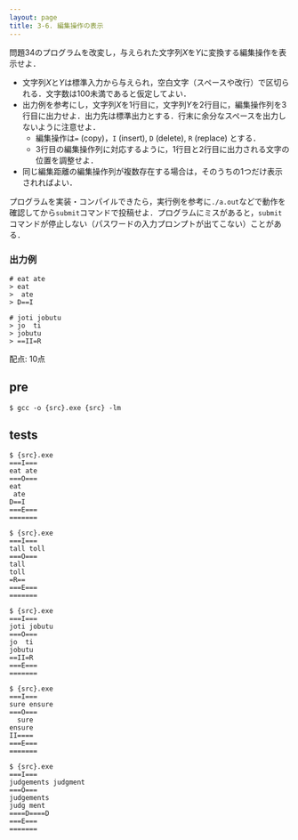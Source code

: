 ```yaml
---
layout: page
title: 3-6. 編集操作の表示
---
```


問題34のプログラムを改変し，与えられた文字列$X$を$Y$に変換する編集操作を表示せよ．

+ 文字列$X$と$Y$は標準入力から与えられ，空白文字（スペースや改行）で区切られる．文字数は100未満であると仮定してよい．
+ 出力例を参考にし，文字列$X$を1行目に，文字列$Y$を2行目に，編集操作列を3行目に出力せよ．出力先は標準出力とする．行末に余分なスペースを出力しないように注意せよ．
    + 編集操作は`=` (copy)，`I` (insert), `D` (delete), `R` (replace) とする．
    + 3行目の編集操作列に対応するように，1行目と2行目に出力される文字の位置を調整せよ．
+ 同じ編集距離の編集操作列が複数存在する場合は，そのうちの1つだけ表示されればよい．

プログラムを実装・コンパイルできたら，実行例を参考に`./a.out`などで動作を確認してから`submit`コマンドで投稿せよ．プログラムにミスがあると，`submit`コマンドが停止しない（パスワードの入力プロンプトが出てこない）ことがある．

### 出力例
```
# eat ate
> eat
>  ate
> D==I
```

```
# joti jobutu
> jo  ti
> jobutu
> ==II=R
```

配点: 10点

## pre
```
$ gcc -o {src}.exe {src} -lm
```

## tests
```
$ {src}.exe
===I===
eat ate
===O===
eat 
 ate
D==I
===E===
=======

$ {src}.exe
===I===
tall toll
===O===
tall
toll
=R==
===E===
=======

$ {src}.exe
===I===
joti jobutu
===O===
jo  ti
jobutu
==II=R
===E===
=======

$ {src}.exe
===I===
sure ensure
===O===
  sure
ensure
II====
===E===
=======

$ {src}.exe
===I===
judgements judgment
===O===
judgements
judg ment 
====D====D
===E===
=======

```
